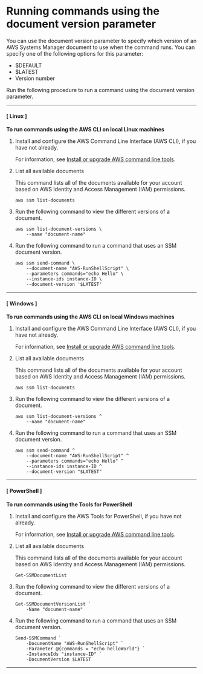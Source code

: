 # Running commands using the document version parameter<a name="run-command-version"></a>

You can use the document version parameter to specify which version of an AWS Systems Manager document to use when the command runs\. You can specify one of the following options for this parameter:
+ $DEFAULT
+ $LATEST
+ Version number

Run the following procedure to run a command using the document version parameter\. 

------
#### [ Linux ]

**To run commands using the AWS CLI on local Linux machines**

1. Install and configure the AWS Command Line Interface \(AWS CLI\), if you have not already\.

   For information, see [Install or upgrade AWS command line tools](getting-started-cli.md)\.

1. List all available documents

   This command lists all of the documents available for your account based on AWS Identity and Access Management \(IAM\) permissions\.

   ```
   aws ssm list-documents
   ```

1. Run the following command to view the different versions of a document\.

   ```
   aws ssm list-document-versions \
       --name "document-name"
   ```

1. Run the following command to run a command that uses an SSM document version\.

   ```
   aws ssm send-command \
       --document-name "AWS-RunShellScript" \
       --parameters commands="echo Hello" \
       --instance-ids instance-ID \
       --document-version '$LATEST'
   ```

------
#### [ Windows ]

**To run commands using the AWS CLI on local Windows machines**

1. Install and configure the AWS Command Line Interface \(AWS CLI\), if you have not already\.

   For information, see [Install or upgrade AWS command line tools](getting-started-cli.md)\.

1. List all available documents

   This command lists all of the documents available for your account based on AWS Identity and Access Management \(IAM\) permissions\.

   ```
   aws ssm list-documents
   ```

1. Run the following command to view the different versions of a document\.

   ```
   aws ssm list-document-versions ^
       --name "document-name"
   ```

1. Run the following command to run a command that uses an SSM document version\.

   ```
   aws ssm send-command ^
       --document-name "AWS-RunShellScript" ^
       --parameters commands="echo Hello" ^
       --instance-ids instance-ID ^
       --document-version "$LATEST"
   ```

------
#### [ PowerShell ]

**To run commands using the Tools for PowerShell**

1. Install and configure the AWS Tools for PowerShell, if you have not already\.

   For information, see [Install or upgrade AWS command line tools](getting-started-cli.md)\.

1. List all available documents

   This command lists all of the documents available for your account based on AWS Identity and Access Management \(IAM\) permissions\.

   ```
   Get-SSMDocumentList
   ```

1. Run the following command to view the different versions of a document\.

   ```
   Get-SSMDocumentVersionList `
       -Name "document-name"
   ```

1. Run the following command to run a command that uses an SSM document version\.

   ```
   Send-SSMCommand `
       -DocumentName "AWS-RunShellScript" `
       -Parameter @{commands = "echo helloWorld"} `
       -InstanceIds "instance-ID" `
       -DocumentVersion $LATEST
   ```

------